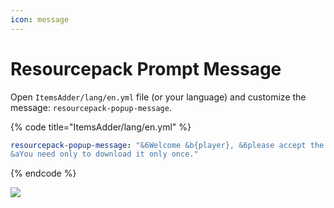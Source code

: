 ```yaml
---
icon: message
---
```


# Resourcepack Prompt Message

Open `ItemsAdder/lang/en.yml` file (or your language) and customize the message: `resourcepack-popup-message`.

{% code title="ItemsAdder/lang/en.yml" %}
```yaml
resourcepack-popup-message: "&6Welcome &b{player}, &6please accept the resourcepack to enjoy all the amazing features of our server.\n
&aYou need only to download it only once."
```
{% endcode %}

![](../.gitbook/assets/image_\(127\).png)
